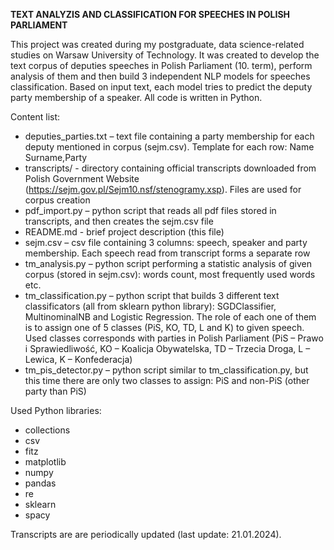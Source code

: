 **TEXT ANALYZIS AND CLASSIFICATION FOR SPEECHES IN POLISH PARLIAMENT**

This project was created during my postgraduate, data science-related studies on Warsaw University of Technology. It was created to  develop the text corpus of deputies speeches in Polish Parliament (10. term), perform analysis of them and then build 3 independent NLP models for speeches classification. Based on input text, each model tries to predict the deputy party membership of a speaker. 
All code is written in Python.

Content list: 
- deputies_parties.txt – text file containing a party membership for each deputy mentioned in corpus (sejm.csv). Template for each row: 
Name Surname,Party
- transcripts/ - directory containing official transcripts downloaded from Polish Government Website (https://sejm.gov.pl/Sejm10.nsf/stenogramy.xsp). Files are used for corpus creation
- pdf_import.py – python script that reads all pdf files stored in transcripts, and then creates the sejm.csv file
- README.md - brief project description (this file)
- sejm.csv – csv file containing 3 columns: speech, speaker and party membership. Each speech read from transcript forms a separate row
- tm_analysis.py – python script performing a statistic analysis of given corpus (stored in sejm.csv): words count, most frequently used words etc.
- tm_classification.py – python script that builds 3 different text classificators (all from sklearn python library): SGDClassifier, MultinominalNB and Logistic Regression. The role of each one of them is to assign one of 5 classes (PiS, KO, TD, L and K) to given speech. Used classes corresponds with parties in Polish Parliament (PiS – Prawo i Sprawiedliwość, KO – Koalicja Obywatelska, TD – Trzecia Droga, L – Lewica, K – Konfederacja)
- tm_pis_detector.py – python script similar to tm_classification.py, but this time there are only two classes to assign: PiS and non-PiS (other party than PiS)

Used Python libraries:
- collections
- csv
- fitz
- matplotlib
- numpy
- pandas
- re
- sklearn
- spacy

Transcripts are are periodically updated (last update: 21.01.2024). 
